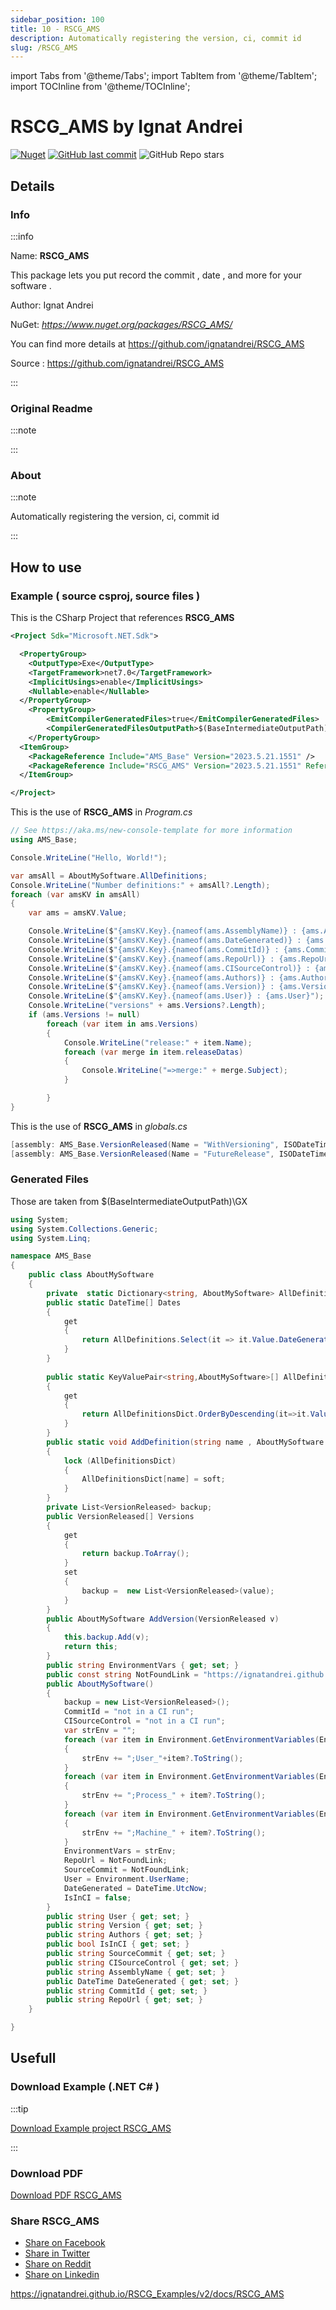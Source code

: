 ```yaml
---
sidebar_position: 100
title: 10 - RSCG_AMS
description: Automatically registering the version, ci, commit id
slug: /RSCG_AMS
---
```

import Tabs from '@theme/Tabs';
import TabItem from '@theme/TabItem';
import TOCInline from '@theme/TOCInline';

# RSCG_AMS  by Ignat Andrei

<!---
<TOCInline toc={toc} />
-->
[![Nuget](https://img.shields.io/nuget/dt/RSCG_AMS?label=RSCG_AMS)](https://www.nuget.org/packages/RSCG_AMS/)
[![GitHub last commit](https://img.shields.io/github/last-commit/ignatandrei/RSCG_AMS?label=updated)](https://github.com/ignatandrei/RSCG_AMS)
![GitHub Repo stars](https://img.shields.io/github/stars/ignatandrei/RSCG_AMS?style=social)

## Details

### Info
:::info

Name: **RSCG_AMS**

This package lets you put record the commit , date , and more for your software .

Author: Ignat Andrei

NuGet: 
*https://www.nuget.org/packages/RSCG_AMS/*   


You can find more details at https://github.com/ignatandrei/RSCG_AMS

Source : https://github.com/ignatandrei/RSCG_AMS

:::

### Original Readme
:::note



:::

### About
:::note

Automatically registering the version, ci, commit id


:::

## How to use

### Example ( source csproj, source files )

<Tabs>

<TabItem value="csproj" label="CSharp Project">

This is the CSharp Project that references **RSCG_AMS**
```xml showLineNumbers {15}
<Project Sdk="Microsoft.NET.Sdk">

  <PropertyGroup>
    <OutputType>Exe</OutputType>
    <TargetFramework>net7.0</TargetFramework>
    <ImplicitUsings>enable</ImplicitUsings>
    <Nullable>enable</Nullable>
  </PropertyGroup>
	<PropertyGroup>
		<EmitCompilerGeneratedFiles>true</EmitCompilerGeneratedFiles>
		<CompilerGeneratedFilesOutputPath>$(BaseIntermediateOutputPath)\GX</CompilerGeneratedFilesOutputPath>
	</PropertyGroup>
  <ItemGroup>
    <PackageReference Include="AMS_Base" Version="2023.5.21.1551" />
    <PackageReference Include="RSCG_AMS" Version="2023.5.21.1551" ReferenceOutputAssembly="false" OutputItemType="Analyzer" />
  </ItemGroup>

</Project>

```

</TabItem>

  <TabItem value="C:\gth\RSCG_Examples\v2\rscg_examples\RSCG_AMS\src\RSCG_AMSDemo\Program.cs" label="Program.cs" >

  This is the use of **RSCG_AMS** in *Program.cs*

```csharp showLineNumbers 
// See https://aka.ms/new-console-template for more information
using AMS_Base;

Console.WriteLine("Hello, World!");

var amsAll = AboutMySoftware.AllDefinitions;
Console.WriteLine("Number definitions:" + amsAll?.Length);
foreach (var amsKV in amsAll)
{
    var ams = amsKV.Value;

    Console.WriteLine($"{amsKV.Key}.{nameof(ams.AssemblyName)} : {ams.AssemblyName}");
    Console.WriteLine($"{amsKV.Key}.{nameof(ams.DateGenerated)} : {ams.DateGenerated}");
    Console.WriteLine($"{amsKV.Key}.{nameof(ams.CommitId)} : {ams.CommitId}");
    Console.WriteLine($"{amsKV.Key}.{nameof(ams.RepoUrl)} : {ams.RepoUrl}");
    Console.WriteLine($"{amsKV.Key}.{nameof(ams.CISourceControl)} : {ams.CISourceControl}");
    Console.WriteLine($"{amsKV.Key}.{nameof(ams.Authors)} : {ams.Authors}");
    Console.WriteLine($"{amsKV.Key}.{nameof(ams.Version)} : {ams.Version}");
    Console.WriteLine($"{amsKV.Key}.{nameof(ams.User)} : {ams.User}");
    Console.WriteLine("versions" + ams.Versions?.Length);
    if (ams.Versions != null)
        foreach (var item in ams.Versions)
        {
            Console.WriteLine("release:" + item.Name);
            foreach (var merge in item.releaseDatas)
            {
                Console.WriteLine("=>merge:" + merge.Subject);
            }

        }
}


```
  </TabItem>

  <TabItem value="C:\gth\RSCG_Examples\v2\rscg_examples\RSCG_AMS\src\RSCG_AMSDemo\globals.cs" label="globals.cs" >

  This is the use of **RSCG_AMS** in *globals.cs*

```csharp showLineNumbers 
[assembly: AMS_Base.VersionReleased(Name = "WithVersioning", ISODateTime = "2022-04-02", recordData = AMS_Base.RecordData.Merges)]
[assembly: AMS_Base.VersionReleased(Name = "FutureRelease", ISODateTime = "9999-04-16", recordData = AMS_Base.RecordData.Merges)]

```
  </TabItem>

</Tabs>

### Generated Files

Those are taken from $(BaseIntermediateOutputPath)\GX

<Tabs>


<TabItem value="C:\gth\RSCG_Examples\v2\rscg_examples\RSCG_AMS\src\RSCG_AMSDemo\obj\GX\AboutMySoftware.cs" label="AboutMySoftware.cs" >


```csharp showLineNumbers 
using System;
using System.Collections.Generic;
using System.Linq;

namespace AMS_Base
{
    public class AboutMySoftware
    {
        private  static Dictionary<string, AboutMySoftware> AllDefinitionsDict = new Dictionary<string, AboutMySoftware>();
        public static DateTime[] Dates
        {
            get
            {
                return AllDefinitions.Select(it => it.Value.DateGenerated.Date).OrderByDescending(it=>it).ToArray();
            }
        }
        
        public static KeyValuePair<string,AboutMySoftware>[] AllDefinitions
        {
            get
            {
                return AllDefinitionsDict.OrderByDescending(it=>it.Value.DateGenerated).ToArray();
            }
        }
        public static void AddDefinition(string name , AboutMySoftware soft)
        {
            lock (AllDefinitionsDict)
            {
                AllDefinitionsDict[name] = soft;
            }
        }
        private List<VersionReleased> backup;
        public VersionReleased[] Versions
        {
            get
            {
                return backup.ToArray();
            }
            set
            {
                backup =  new List<VersionReleased>(value);
            }
        }
        public AboutMySoftware AddVersion(VersionReleased v)
        {
            this.backup.Add(v);
            return this;
        }
        public string EnvironmentVars { get; set; }
        public const string NotFoundLink = "https://ignatandrei.github.io/RSCG_AMS/runtimeMessages/NotFound.md";
        public AboutMySoftware()
        {
            backup = new List<VersionReleased>();
            CommitId = "not in a CI run";
            CISourceControl = "not in a CI run";
            var strEnv = "";
            foreach (var item in Environment.GetEnvironmentVariables(EnvironmentVariableTarget.User).Keys)
            {
                strEnv += ";User_"+item?.ToString();
            }
            foreach (var item in Environment.GetEnvironmentVariables(EnvironmentVariableTarget.Process).Keys)
            {
                strEnv += ";Process_" + item?.ToString();
            }
            foreach (var item in Environment.GetEnvironmentVariables(EnvironmentVariableTarget.Machine).Keys)
            {
                strEnv += ";Machine_" + item?.ToString();
            }
            EnvironmentVars = strEnv;
            RepoUrl = NotFoundLink;
            SourceCommit = NotFoundLink;
            User = Environment.UserName;
            DateGenerated = DateTime.UtcNow;
            IsInCI = false;
        }
        public string User { get; set; }
        public string Version { get; set; }
        public string Authors { get; set; }
        public bool IsInCI { get; set; }
        public string SourceCommit { get; set; }
        public string CISourceControl { get; set; }
        public string AssemblyName { get; set; }
        public DateTime DateGenerated { get; set; }
        public string CommitId { get; set; }
        public string RepoUrl { get; set; }
    }

}

```

  </TabItem>


</Tabs>

## Usefull

### Download Example (.NET  C# )
:::tip

[Download Example project RSCG_AMS ](/sources/RSCG_AMS.zip)

:::

### Download PDF

[Download PDF RSCG_AMS ](/pdfs/RSCG_AMS.pdf)

### Share RSCG_AMS 

<ul>
  <li><a href="https://www.facebook.com/sharer/sharer.php?u=https%3A%2F%2Fignatandrei.github.io%2FRSCG_Examples%2Fv2%2Fdocs%2FRSCG_AMS&quote=RSCG_AMS" title="Share on Facebook" target="_blank">Share on Facebook</a></li>
  <li><a href="https://twitter.com/intent/tweet?source=https%3A%2F%2Fignatandrei.github.io%2FRSCG_Examples%2Fv2%2Fdocs%2FRSCG_AMS&text=RSCG_AMS:%20https%3A%2F%2Fignatandrei.github.io%2FRSCG_Examples%2Fv2%2Fdocs%2FRSCG_AMS" target="_blank" title="Tweet">Share in Twitter</a></li>
  <li><a href="http://www.reddit.com/submit?url=https%3A%2F%2Fignatandrei.github.io%2FRSCG_Examples%2Fv2%2Fdocs%2FRSCG_AMS&title=RSCG_AMS" target="_blank" title="Submit to Reddit">Share on Reddit</a></li>
  <li><a href="http://www.linkedin.com/shareArticle?mini=true&url=https%3A%2F%2Fignatandrei.github.io%2FRSCG_Examples%2Fv2%2Fdocs%2FRSCG_AMS&title=RSCG_AMS&summary=&source=https%3A%2F%2Fignatandrei.github.io%2FRSCG_Examples%2Fv2%2Fdocs%2FRSCG_AMS" target="_blank" title="Share on LinkedIn">Share on Linkedin</a></li>
</ul>

https://ignatandrei.github.io/RSCG_Examples/v2/docs/RSCG_AMS
